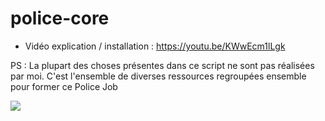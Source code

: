 # police-core

- Vidéo explication / installation : https://youtu.be/KWwEcm1lLgk

PS : La plupart des choses présentes dans ce script ne sont pas réalisées par moi. C'est l'ensemble de diverses ressources regroupées ensemble pour former ce Police Job

<a href="https://discord.gg/Wc4ujJNcpQ"><img src="https://discord.com/api/guilds/723245101282885742/widget.png?style=banner1"></a>
